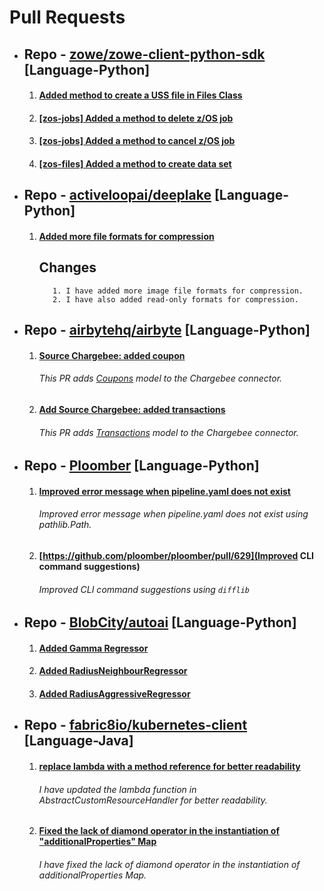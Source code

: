
# Pull Requests

- ## Repo - [zowe/zowe-client-python-sdk](https://github.com/aadityasinha-dotcom/zowe-client-python-sdk) [Language-Python]
  1. #### [Added method to create a USS file in Files Class](https://github.com/zowe/zowe-client-python-sdk/pull/50)
  2. #### [[zos-jobs] Added a method to delete z/OS job ](https://github.com/zowe/zowe-client-python-sdk/pull/76)
  3. #### [ [zos-jobs] Added a method to cancel z/OS job](https://github.com/zowe/zowe-client-python-sdk/pull/75)
  4. #### [[zos-files] Added a method to create data set](https://github.com/zowe/zowe-client-python-sdk/pull/86)

- ## Repo -  [activeloopai/deeplake](https://github.com/aadityasinha-dotcom/Hub) [Language-Python]
  1. #### [Added more file formats for compression](https://github.com/activeloopai/deeplake/pull/1597)
      ## Changes
            1. I have added more image file formats for compression.
            2. I have also added read-only formats for compression.

- ## Repo - [airbytehq/airbyte](https://github.com/aadityasinha-dotcom/airbyte) [Language-Python]
  1. #### [Source Chargebee: added coupon](https://github.com/airbytehq/airbyte/pull/10269)
      ###### This PR adds [Coupons](https://apidocs.eu.chargebee.com/docs/api/coupons?prod_cat_ver=2) model to the Chargebee connector.
  2. #### [Add Source Chargebee: added transactions](https://github.com/airbytehq/airbyte/pull/10312)
      ###### This PR adds [Transactions](https://apidocs.eu.chargebee.com/docs/api/transactions?prod_cat_ver=2) model to the Chargebee connector.

- ## Repo - [Ploomber](https://github.com/aadityasinha-dotcom/ploomber) [Language-Python]
  1. #### [Improved error message when pipeline.yaml does not exist](https://github.com/ploomber/ploomber/pull/517)
      ###### Improved error message when pipeline.yaml does not exist using pathlib.Path.
  2. #### [https://github.com/ploomber/ploomber/pull/629](Improved CLI command suggestions)
      ###### Improved CLI command suggestions using `difflib`

- ## Repo - [BlobCity/autoai](https://github.com/aadityasinha-dotcom/autoai) [Language-Python]
  1. #### [Added Gamma Regressor](https://github.com/blobcity/autoai/pull/129)
  2. #### [Added RadiusNeighbourRegressor](https://github.com/blobcity/autoai/pull/134)
  3. #### [Added RadiusAggressiveRegressor](https://github.com/blobcity/autoai/pull/135)
  
- ## Repo - [fabric8io/kubernetes-client](https://github.com/aadityasinha-dotcom/kubernetes-client) [Language-Java]
  1. #### [replace lambda with a method reference for better readability](https://github.com/fabric8io/kubernetes-client/pull/3409) 
      ###### I have updated the lambda function in AbstractCustomResourceHandler for better readability.
  2. #### [Fixed the lack of diamond operator in the instantiation of "additionalProperties" Map](https://github.com/fabric8io/kubernetes-client/pull/3464)
      ###### I have fixed the lack of diamond operator in the instantiation of additionalProperties Map.
